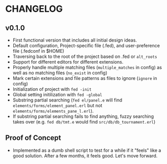 # CHANGELOG

## v0.1.0

* First functional version that includes all initial design ideas.
* Default configuration, Project-specific file (.fed), and user-preference file
  (.fedconf in $HOME)
* Traversing back to the root of the project based on .fed or `alt_roots`
* Support for different editors for different extensions.
* Properly handle multiple matching files (`multiple_matches` in config) as
  well as no matching files (`no_exist` in config)
* Mark certain extensions and file patterns as files to ignore (`ignore` in
  config)
* Initialization of project with `fed -init`
* Global setting initilization with `fed -global`
* Substring partial searching (`fed el/panel.e` will find
  `elements/forms/element_panel.erl` but not
  `elements/forms/elements_pane_l.erl`).
* If substring partial searching fails to find anything, fuzzy searching takes
  over (e.g. `fed db/tmt.e` would find `src/db/db_tournament.erl`)


## Proof of Concept

* Implemented as a dumb shell script to test for a while if it "feels" like a
  good solution. After a few months, it feels good. Let's move forward.
